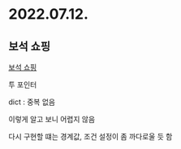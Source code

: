 # 2022.07.12.

## 보석 쇼핑

[보석 쇼핑](https://school.programmers.co.kr/learn/courses/30/lessons/67258)

투 포인터

dict : 중복 없음

이렇게 알고 보니 어렵지 않음

다시 구현할 떄는 경계값, 조건 설정이 좀 까다로울 듯 함